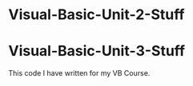 # Visual-Basic-Unit-2-Stuff
# Visual-Basic-Unit-3-Stuff

This code I have written for my VB Course.
